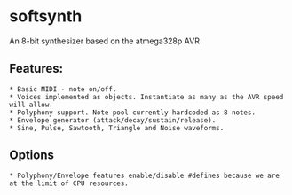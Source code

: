 # softsynth

An 8-bit synthesizer based on the atmega328p AVR

## Features:
    * Basic MIDI - note on/off.
    * Voices implemented as objects. Instantiate as many as the AVR speed will allow.
    * Polyphony support. Note pool currently hardcoded as 8 notes.
    * Envelope generator (attack/decay/sustain/release).
    * Sine, Pulse, Sawtooth, Triangle and Noise waveforms.
## Options
    * Polyphony/Envelope features enable/disable #defines because we are at the limit of CPU resources.


